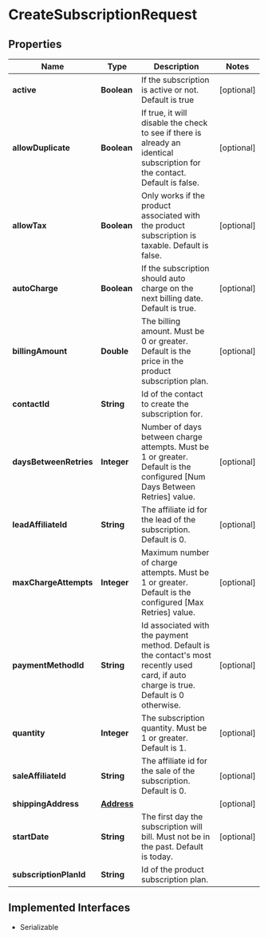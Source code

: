 

# CreateSubscriptionRequest


## Properties

| Name | Type | Description | Notes |
|------------ | ------------- | ------------- | -------------|
|**active** | **Boolean** | If the subscription is active or not. Default is true |  [optional] |
|**allowDuplicate** | **Boolean** | If true, it will disable the check to see if there is already an identical subscription for the contact. Default is false. |  [optional] |
|**allowTax** | **Boolean** | Only works if the product associated with the product subscription is taxable. Default is false. |  [optional] |
|**autoCharge** | **Boolean** | If the subscription should auto charge on the next billing date. Default is true. |  [optional] |
|**billingAmount** | **Double** | The billing amount. Must be 0 or greater. Default is the price in the product subscription plan. |  [optional] |
|**contactId** | **String** | Id of the contact to create the subscription for. |  |
|**daysBetweenRetries** | **Integer** | Number of days between charge attempts. Must be 1 or greater. Default is the configured [Num Days Between Retries] value. |  [optional] |
|**leadAffiliateId** | **String** | The affiliate id for the lead of the subscription. Default is 0. |  [optional] |
|**maxChargeAttempts** | **Integer** | Maximum number of charge attempts. Must be 1 or greater. Default is the configured [Max Retries] value. |  [optional] |
|**paymentMethodId** | **String** | Id associated with the payment method. Default is the contact&#39;s most recently used card, if auto charge is true. Default is 0 otherwise. |  [optional] |
|**quantity** | **Integer** | The subscription quantity. Must be 1 or greater. Default is 1. |  [optional] |
|**saleAffiliateId** | **String** | The affiliate id for the sale of the subscription. Default is 0. |  [optional] |
|**shippingAddress** | [**Address**](Address.md) |  |  [optional] |
|**startDate** | **String** | The first day the subscription will bill. Must not be in the past. Default is today. |  [optional] |
|**subscriptionPlanId** | **String** | Id of the product subscription plan. |  |


## Implemented Interfaces

* Serializable

